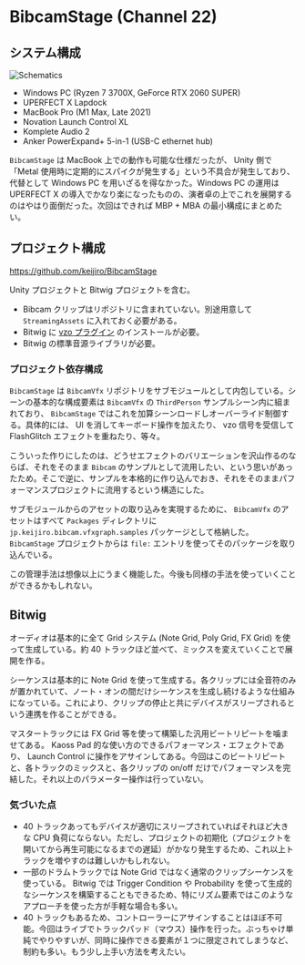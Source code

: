 # BibcamStage (Channel 22)

## システム構成

![Schematics](https://user-images.githubusercontent.com/343936/178990585-e5e53546-8cbe-4033-aa50-d5e13e80ff16.png)

- Windows PC (Ryzen 7 3700X, GeForce RTX 2060 SUPER)
- UPERFECT X Lapdock
- MacBook Pro (M1 Max, Late 2021)
- Novation Launch Control XL
- Komplete Audio 2
- Anker PowerExpand+ 5-in-1 (USB-C ethernet hub)

`BibcamStage` は MacBook 上での動作も可能な仕様だったが、 Unity 側で「Metal 使用時に定期的にスパイクが発生する」という不具合が発生しており、代替として Windows PC を用いざるを得なかった。Windows PC の運用は UPERFECT X の導入でかなり楽になったものの、演者卓の上でこれを展開するのはやはり面倒だった。次回はできれば MBP + MBA の最小構成にまとめたい。

## プロジェクト構成

https://github.com/keijiro/BibcamStage

Unity プロジェクトと Bitwig プロジェクトを含む。

- Bibcam クリップはリポジトリに含まれていない。別途用意して `StreamingAssets` に入れておく必要がある。
- Bitwig に [vzo プラグイン](https://github.com/keijiro/vzo) のインストールが必要。
- Bitwig の標準音源ライブラリが必要。

### プロジェクト依存構成

`BibcamStage` は `BibcamVfx` リポジトリをサブモジュールとして内包している。シーンの基本的な構成要素は `BibcamVfx` の `ThirdPerson` サンプルシーン内に組まれており、 `BibcamStage` ではこれを加算シーンロードしオーバーライド制御する。具体的には、 UI を消してキーボード操作を加えたり、 vzo 信号を受信して FlashGlitch エフェクトを重ねたり、等々。

こういった作りにしたのは、どうせエフェクトのバリエーションを沢山作るのならば、それをそのまま `Bibcam` のサンプルとして流用したい、という思いがあったため。そこで逆に、サンプルを本格的に作り込んでおき、それをそのままパフォーマンスプロジェクトに流用するという構造にした。

サブモジュールからのアセットの取り込みを実現するために、 `BibcamVfx` のアセットはすべて `Packages` ディレクトリに `jp.keijiro.bibcam.vfxgraph.samples` パッケージとして格納した。`BibcamStage` プロジェクトからは `file:` エントリを使ってそのパッケージを取り込んでいる。

この管理手法は想像以上にうまく機能した。今後も同様の手法を使っていくことができるかもしれない。

## Bitwig

オーディオは基本的に全て Grid システム (Note Grid, Poly Grid, FX Grid) を使って生成している。約 40 トラックほど並べて、ミックスを変えていくことで展開を作る。

シーケンスは基本的に Note Grid を使って生成する。各クリップには全音符のみが置かれていて、ノート・オンの間だけシーケンスを生成し続けるような仕組みになっている。これにより、クリップの停止と共にデバイスがスリープされるという連携を作ることができる。

マスタートラックには FX Grid 等を使って構築した汎用ビートリピートを噛ませてある。 Kaoss Pad 的な使い方のできるパフォーマンス・エフェクトであり、 Launch Control に操作をアサインしてある。今回はこのビートリピートと、各トラックのミックスと、各クリップの on/off だけでパフォーマンスを完結した。それ以上のパラメーター操作は行っていない。

### 気づいた点

- 40 トラックあってもデバイスが適切にスリープされていればそれほど大きな CPU 負荷にならない。ただし、プロジェクトの初期化（プロジェクトを開いてから再生可能になるまでの遅延）がかなり発生するため、これ以上トラックを増やすのは難しいかもしれない。
- 一部のドラムトラックでは Note Grid ではなく通常のクリップシーケンスを使っている。 Bitwig では Trigger Condition や Probability を使って生成的なシーケンスを構築することもできるため、特にリズム要素ではこのようなアプローチを使った方が手軽な場合も多い。
- 40 トラックもあるため、コントローラーにアサインすることはほぼ不可能。今回はライブでトラックパッド（マウス）操作を行った。ぶっちゃけ単純でやりやすいが、同時に操作できる要素が１つに限定されてしまうなど、制約も多い。もう少し上手い方法を考えたい。
